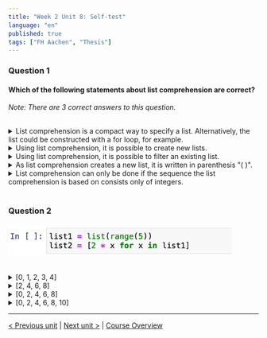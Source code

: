 ```yaml
---
title: "Week 2 Unit 8: Self-test"
language: "en"
published: true
tags: ["FH Aachen", "Thesis"]
---
```


### Question 1

#### Which of the following statements about list comprehension are correct?

*Note: There are 3 correct answers to this question.*

<br>

<details>
	<summary>List comprehension is a compact way to specify a list. Alternatively, the list could be constructed with a for loop, for example. </summary>
	<img  src="imgs/check.png" width="25">
</details>


<details>
	<summary>Using list comprehension, it is possible to create new lists.</summary>
	<img  src="imgs/check.png" width="25">
</details>


<details>
	<summary>Using list comprehension, it is possible to filter an existing list.</summary>
	<img  src="imgs/check.png" width="25">
</details>


<details>
	<summary>As list comprehension creates a new list, it is written in parenthesis "( )".</summary>
	<img  src="imgs/cross.png" width="25">
</details>


<details>
	<summary>List comprehension can only be done if the sequence the list comprehension is based on consists only of integers.</summary>
	<img  src="imgs/cross.png" width="25">
</details>

<br>

### Question 2

#### 

<img src=imgs/week2_unit8_f2.png width="450"><br><br>

<details>
	<summary>[0, 1, 2, 3, 4]</summary>
	<img  src="imgs/cross.png" width="25">
</details>


<details>
	<summary>[2, 4, 6, 8]</summary>
	<img  src="imgs/cross.png" width="25">
</details>


<details>
	<summary>[0, 2, 4, 6, 8] </summary>
	<img  src="imgs/check.png" width="25">
</details>


<details>
	<summary>[0, 2, 4, 6, 8, 10] </summary>
	<img  src="imgs/cross.png" width="25">
</details>

---

[< Previous unit](/teaching/python-mooc/week2_assignment_questions) | [Next unit >](/teaching/python-mooc/week2_unit8_list_comprehension) |
[Course Overview](/teaching/python-mooc)